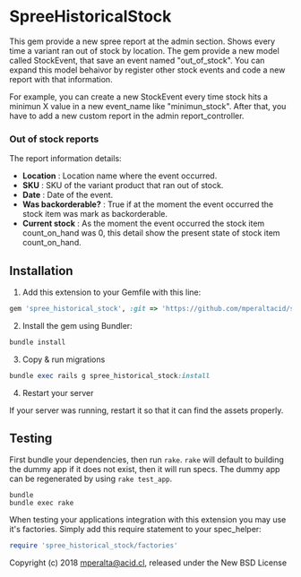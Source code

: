 SpreeHistoricalStock
====================

This gem provide a new spree report at the admin section. Shows every time a variant ran out of stock by location. The gem provide a new model called StockEvent, that save an event named "out_of_stock". You can expand this model behaivor by register other stock events and code a new report with that information.

For example, you can create a new StockEvent every time stock hits a minimun X value in a new event_name like "minimun_stock". After that, you have to add a new custom report in the admin report_controller.   

### Out of stock reports

The report information details:
- __Location__ : Location name where the event occurred.
- __SKU__ : SKU of the variant product that ran out of stock.
- __Date__ : Date of the event.
- __Was backorderable?__ : True if at the moment the event occurred the stock item was mark as backorderable.
- __Current stock__ : As the moment the event occurred the stock item count_on_hand was 0, this detail show the present state of stock item count_on_hand.

## Installation

1. Add this extension to your Gemfile with this line:
  ```ruby
  gem 'spree_historical_stock', :git => 'https://github.com/mperaltacid/spree_historical_stock.git'
  ```

2. Install the gem using Bundler:
  ```ruby
  bundle install
  ```

3. Copy & run migrations
  ```ruby
  bundle exec rails g spree_historical_stock:install
  ```

4. Restart your server

  If your server was running, restart it so that it can find the assets properly.

## Testing

First bundle your dependencies, then run `rake`. `rake` will default to building the dummy app if it does not exist, then it will run specs. The dummy app can be regenerated by using `rake test_app`.

```shell
bundle
bundle exec rake
```

When testing your applications integration with this extension you may use it's factories.
Simply add this require statement to your spec_helper:

```ruby
require 'spree_historical_stock/factories'
```


Copyright (c) 2018 mperalta@acid.cl, released under the New BSD License
